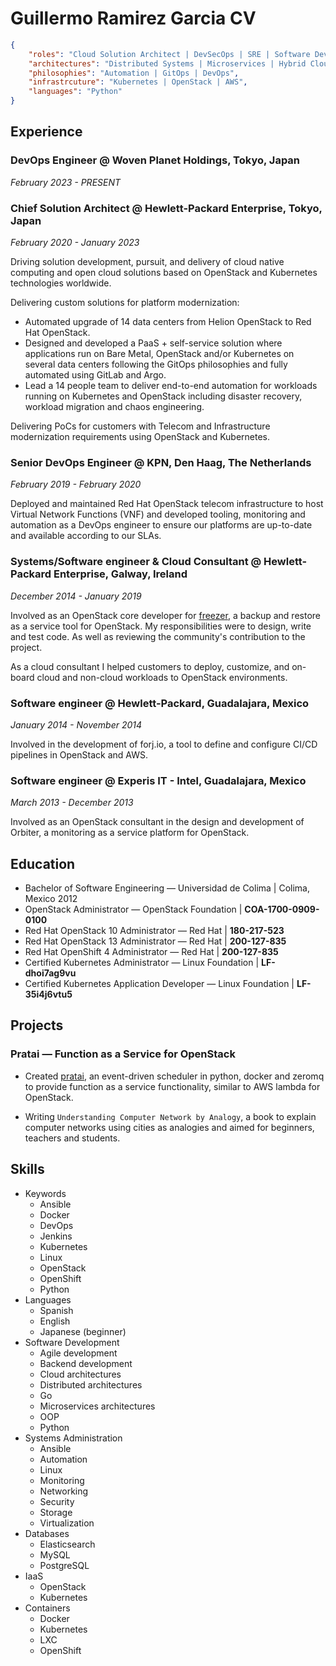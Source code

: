 # Guillermo Ramirez Garcia CV

```json
{
	"roles": "Cloud Solution Architect | DevSecOps | SRE | Software Developer",
	"architectures": "Distributed Systems | Microservices | Hybrid Cloud | Anti-Fragile Architectures",
	"philosophies": "Automation | GitOps | DevOps",
	"infrastrcuture": "Kubernetes | OpenStack | AWS",
	"languages": "Python"
}
```

## Experience

### DevOps Engineer @ Woven Planet Holdings, Tokyo, Japan

*February 2023 - PRESENT*

### Chief Solution Architect @ Hewlett-Packard Enterprise, Tokyo, Japan

*February 2020 - January 2023*

Driving solution development, pursuit, and delivery of cloud native computing and open cloud solutions based on OpenStack and Kubernetes technologies worldwide.

Delivering custom solutions for platform modernization:

* Automated upgrade of 14 data centers from Helion OpenStack to Red Hat OpenStack.
* Designed and developed a PaaS + self-service solution where applications run on Bare Metal, OpenStack and/or Kubernetes on several data centers following the GitOps philosophies and fully automated using GitLab and Argo.
* Lead a 14 people team to deliver end-to-end automation for workloads running on Kubernetes and OpenStack including disaster recovery, workload migration and chaos engineering.

Delivering PoCs for customers with Telecom and Infrastructure modernization requirements using OpenStack and Kubernetes.


### Senior DevOps Engineer @ KPN, Den Haag, The Netherlands

*February 2019 - February 2020*

Deployed and maintained Red Hat OpenStack telecom infrastructure to host Virtual Network Functions (VNF) and developed tooling, monitoring and automation as a DevOps engineer to ensure our platforms are up-to-date and available according to our SLAs.


### Systems/Software engineer & Cloud Consultant @ Hewlett-Packard Enterprise, Galway, Ireland

*December 2014 - January 2019*

Involved as an OpenStack core developer for [freezer](https://github.com/openstack/freezer), a backup and restore as a service tool for OpenStack. My responsibilities were to design, write and test code.  As well as reviewing the community's contribution to the project.

As a cloud consultant I helped customers to deploy, customize, and on-board cloud and non-cloud workloads to OpenStack environments.

### Software engineer @ Hewlett-Packard, Guadalajara, Mexico

*January 2014 - November 2014*

Involved in the development of forj.io, a tool to define and configure  CI/CD pipelines in OpenStack and AWS.


### Software engineer @ Experis IT - Intel, Guadalajara, Mexico

*March 2013 - December 2013*

Involved as an OpenStack consultant in the design and development of Orbiter, a monitoring as a service platform for OpenStack.

## Education

* Bachelor of Software Engineering — Universidad de Colima | Colima, Mexico 2012
* OpenStack Administrator — OpenStack Foundation | **COA-1700-0909-0100**
* Red Hat OpenStack 10 Administrator — Red Hat | **180-217-523**
* Red Hat OpenStack 13 Administrator — Red Hat | **200-127-835**
* Red Hat OpenShift 4 Administrator — Red Hat | **200-127-835**
* Certified Kubernetes Administrator — Linux Foundation | **LF-dhoi7ag9vu**
* Certified Kubernetes Application Developer — Linux Foundation | **LF-35i4j6vtu5**

## Projects

### Pratai — Function as a Service for OpenStack

* Created [pratai](https://github.com/memogarcia?tab=repositories&q=pratai&type=&language=), an event-driven scheduler in python, docker and zeromq to provide function as a service functionality, similar to AWS lambda for OpenStack.

* Writing `Understanding Computer Network by Analogy`, a book to explain computer networks using cities as analogies and aimed for beginners, teachers and students.

## Skills

* Keywords
	* Ansible
	* Docker
	* DevOps
	* Jenkins
	* Kubernetes
	* Linux
	* OpenStack
	* OpenShift
	* Python
* Languages
	* Spanish
	* English
	* Japanese (beginner)
* Software Development
	* Agile development
	* Backend development
	* Cloud architectures
	* Distributed architectures
	* Go
	* Microservices architectures
	* OOP
	* Python
* Systems Administration
	* Ansible
	* Automation
	* Linux
	* Monitoring
	* Networking
	* Security
	* Storage
	* Virtualization
* Databases
	* Elasticsearch
	* MySQL
	* PostgreSQL
* IaaS
 	* OpenStack
	* Kubernetes
* Containers
	* Docker
	* Kubernetes
	* LXC
	* OpenShift
